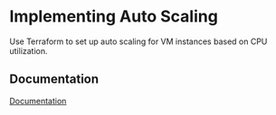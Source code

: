 # Implementing Auto Scaling

Use Terraform to set up auto scaling for VM instances based on CPU utilization.




## Documentation

[Documentation](https://registry.terraform.io/providers/hashicorp/google/latest/docs/resources/compute_autoscaler)

